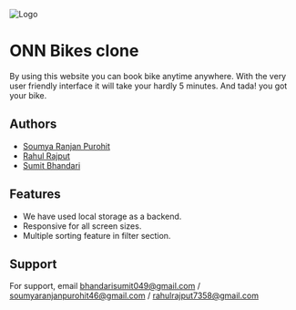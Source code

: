 
![Logo](https://nudg.agency/wp-content/uploads/2020/03/ONN_logo.png
)

    
# ONN Bikes clone

By using this website you can book bike anytime anywhere. With the very user friendly interface it will take your hardly 5 minutes. And tada! you got your bike.

## Authors

- [Soumya Ranjan Purohit](https://github.com/cybervirus997)
- [Rahul Rajput](https://github.com/Rahul3105)
- [Sumit Bhandari](https://github.com/samy721)
 
## Features

- We have used local storage as a backend.
- Responsive for all screen sizes.
- Multiple sorting feature in filter section. 
## Support

For support, email bhandarisumit049@gmail.com / soumyaranjanpurohit46@gmail.com / rahulrajput7358@gmail.com

 
  